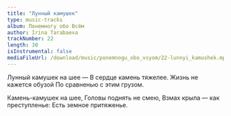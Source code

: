 ```yaml
---
title: "Лунный камушек"
type: music-tracks
album: Понемногу обо Всём
author: Irina Tarabaeva
trackNumber: 22
length: 30
isInstrumental: false
mediaFileUrl: /download/music/ponemnogu_obo_vsyom/22-lunnyi_kamushek.mp3
---
```


Лунный камушек на шее —
В сердце камень тяжелее.
Жизнь не кажется обузой
По сравненью с этим грузом.

Камень-камушек на шее,
Головы поднять не смею,
Взмах крыла — как преступленье:
Есть земное притяженье.

